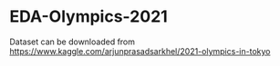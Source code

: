 # EDA-Olympics-2021

Dataset can be downloaded from https://www.kaggle.com/arjunprasadsarkhel/2021-olympics-in-tokyo
